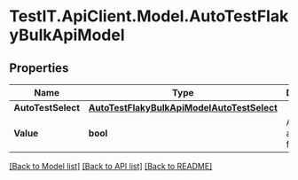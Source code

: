 # TestIT.ApiClient.Model.AutoTestFlakyBulkApiModel

## Properties

Name | Type | Description | Notes
------------ | ------------- | ------------- | -------------
**AutoTestSelect** | [**AutoTestFlakyBulkApiModelAutoTestSelect**](AutoTestFlakyBulkApiModelAutoTestSelect.md) |  | 
**Value** | **bool** | Are autotests flaky | 

[[Back to Model list]](../README.md#documentation-for-models) [[Back to API list]](../README.md#documentation-for-api-endpoints) [[Back to README]](../README.md)

